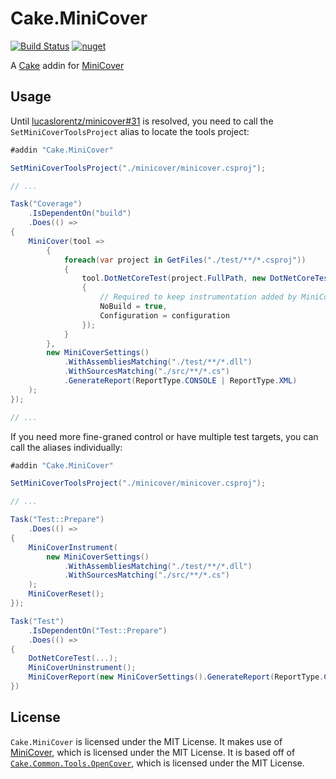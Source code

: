# Cake.MiniCover

[![Build Status](https://travis-ci.org/nlowe/Cake.MiniCover.svg?branch=master)](https://travis-ci.org/nlowe/Cake.MiniCover) [![nuget](https://img.shields.io/nuget/v/Cake.MiniCover.svg)](https://www.nuget.org/packages/Cake.MiniCover/)

A [Cake](https://cakebuild.net) addin for [MiniCover](https://github.com/lucaslorentz/minicover)

## Usage

Until [lucaslorentz/minicover#31](https://github.com/lucaslorentz/minicover/issues/31) is
resolved, you need to call the `SetMiniCoverToolsProject` alias to locate the tools project:

```csharp
#addin "Cake.MiniCover"

SetMiniCoverToolsProject("./minicover/minicover.csproj");

// ...

Task("Coverage")
    .IsDependentOn("build")
    .Does(() => 
{
    MiniCover(tool =>
        {
            foreach(var project in GetFiles("./test/**/*.csproj"))
            {
                tool.DotNetCoreTest(project.FullPath, new DotNetCoreTestSettings()
                {
                    // Required to keep instrumentation added by MiniCover
                    NoBuild = true,
                    Configuration = configuration
                });
            }
        },
        new MiniCoverSettings()
            .WithAssembliesMatching("./test/**/*.dll")
            .WithSourcesMatching("./src/**/*.cs")
            .GenerateReport(ReportType.CONSOLE | ReportType.XML)
    );
});

// ...

```

If you need more fine-graned control or have multiple test targets, you can call the aliases individually:

```csharp
#addin "Cake.MiniCover"

SetMiniCoverToolsProject("./minicover/minicover.csproj");

// ...

Task("Test::Prepare")
    .Does(() => 
{
    MiniCoverInstrument(
        new MiniCoverSettings()
            .WithAssembliesMatching("./test/**/*.dll")
            .WithSourcesMatching("./src/**/*.cs")
    );
    MiniCoverReset();
});

Task("Test")
    .IsDependentOn("Test::Prepare")
    .Does(() => 
{
    DotNetCoreTest(...);
    MiniCoverUninstrument();
    MiniCoverReport(new MiniCoverSettings().GenerateReport(ReportType.CONSOLE | ReportType.XML));
})
```

## License

`Cake.MiniCover` is licensed under the MIT License. It makes use of [MiniCover](https://github.com/lucaslorentz/minicover),
which is licensed under the MIT License. It is based off of
[`Cake.Common.Tools.OpenCover`](https://github.com/cake-build/cake/tree/develop/src/Cake.Common/Tools/OpenCover),
which is licensed under the MIT License.